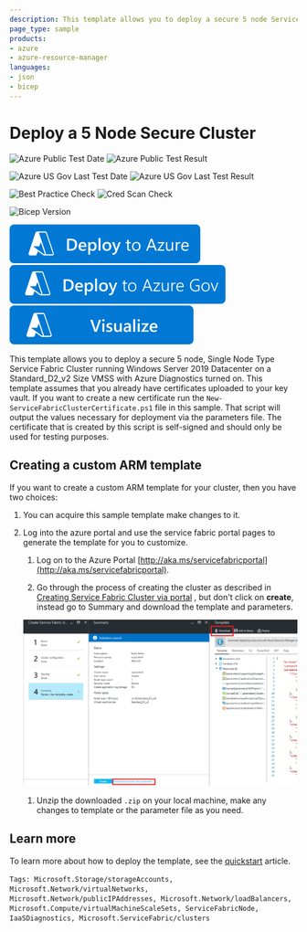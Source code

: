 ```yaml
---
description: This template allows you to deploy a secure 5 node Service Fabric Cluster running Windows Server 2019 Datacenter on a Standard_D2_v2 Size VMSS.
page_type: sample
products:
- azure
- azure-resource-manager
languages:
- json
- bicep
---
```

# Deploy a 5 Node Secure Cluster

![Azure Public Test Date](https://azurequickstartsservice.blob.core.windows.net/badges/quickstarts/microsoft.servicefabric/service-fabric-secure-cluster-5-node-1-nodetype/PublicLastTestDate.svg)
![Azure Public Test Result](https://azurequickstartsservice.blob.core.windows.net/badges/quickstarts/microsoft.servicefabric/service-fabric-secure-cluster-5-node-1-nodetype/PublicDeployment.svg)

![Azure US Gov Last Test Date](https://azurequickstartsservice.blob.core.windows.net/badges/quickstarts/microsoft.servicefabric/service-fabric-secure-cluster-5-node-1-nodetype/FairfaxLastTestDate.svg)
![Azure US Gov Last Test Result](https://azurequickstartsservice.blob.core.windows.net/badges/quickstarts/microsoft.servicefabric/service-fabric-secure-cluster-5-node-1-nodetype/FairfaxDeployment.svg)

![Best Practice Check](https://azurequickstartsservice.blob.core.windows.net/badges/quickstarts/microsoft.servicefabric/service-fabric-secure-cluster-5-node-1-nodetype/BestPracticeResult.svg)
![Cred Scan Check](https://azurequickstartsservice.blob.core.windows.net/badges/quickstarts/microsoft.servicefabric/service-fabric-secure-cluster-5-node-1-nodetype/CredScanResult.svg)

![Bicep Version](https://azurequickstartsservice.blob.core.windows.net/badges/quickstarts/microsoft.servicefabric/service-fabric-secure-cluster-5-node-1-nodetype/BicepVersion.svg)

[![Deploy To Azure](https://raw.githubusercontent.com/Azure/azure-quickstart-templates/master/1-CONTRIBUTION-GUIDE/images/deploytoazure.svg?sanitize=true)](https://portal.azure.com/#create/Microsoft.Template/uri/https%3A%2F%2Fraw.githubusercontent.com%2FAzure%2Fazure-quickstart-templates%2Fmaster%2Fquickstarts%2Fmicrosoft.servicefabric%2Fservice-fabric-secure-cluster-5-node-1-nodetype%2Fazuredeploy.json)
[![Deploy To Azure Gov](https://raw.githubusercontent.com/Azure/azure-quickstart-templates/master/1-CONTRIBUTION-GUIDE/images/deploytoazuregov.svg?sanitize=true)](https://portal.azure.us/#create/Microsoft.Template/uri/https%3A%2F%2Fraw.githubusercontent.com%2FAzure%2Fazure-quickstart-templates%2Fmaster%2Fquickstarts%2Fmicrosoft.servicefabric%2Fservice-fabric-secure-cluster-5-node-1-nodetype%2Fazuredeploy.json)
[![Visualize](https://raw.githubusercontent.com/Azure/azure-quickstart-templates/master/1-CONTRIBUTION-GUIDE/images/visualizebutton.svg?sanitize=true)](http://armviz.io/#/?load=https%3A%2F%2Fraw.githubusercontent.com%2FAzure%2Fazure-quickstart-templates%2Fmaster%2Fquickstarts%2Fmicrosoft.servicefabric%2Fservice-fabric-secure-cluster-5-node-1-nodetype%2Fazuredeploy.json)

This template allows you to deploy a secure 5 node, Single Node Type Service Fabric Cluster running Windows Server 2019 Datacenter on a Standard_D2_v2 Size VMSS with Azure Diagnostics turned on. This template assumes that you already have certificates uploaded to your key vault. If you want to create a new certificate run the `New-ServiceFabricClusterCertificate.ps1` file in this sample. That script will output the values necessary for deployment via the parameters file. The certificate that is created by this script is self-signed and should only be used for testing purposes.

## Creating a custom ARM template

If you want to create a custom ARM template for your cluster, then you have two choices:

1. You can acquire this sample template make changes to it.
2. Log into the azure portal and use the service fabric portal pages to generate the template for you to customize.
   1. Log on to the Azure Portal [http://aka.ms/servicefabricportal](http://aka.ms/servicefabricportal).

   1. Go through the process of creating the cluster as described in [Creating Service Fabric Cluster via portal](https://docs.microsoft.com/azure/service-fabric/service-fabric-cluster-creation-via-portal) , but don't click on **create**, instead go to Summary and download the template and parameters.

   ![DownloadTemplate][DownloadTemplate]

   1. Unzip the downloaded `.zip` on your local machine, make any changes to template or the parameter file as you need.

<!--Image references-->
[DownloadTemplate]: ./DownloadTemplate.png

## Learn more

To learn more about how to deploy the template, see the [quickstart](https://docs.microsoft.com/azure/service-fabric/quickstart-cluster-template) article.

`Tags: Microsoft.Storage/storageAccounts, Microsoft.Network/virtualNetworks, Microsoft.Network/publicIPAddresses, Microsoft.Network/loadBalancers, Microsoft.Compute/virtualMachineScaleSets, ServiceFabricNode, IaaSDiagnostics, Microsoft.ServiceFabric/clusters`
